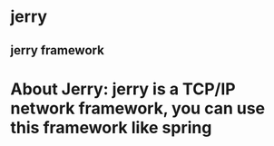 # jerry
## jerry framework

# About Jerry: jerry is a TCP/IP network framework, you can use this framework like spring
